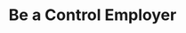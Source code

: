 ---
title: "Be a Control Employer"
image: "/img/control-employer-hero.jpg"
intro: "Are you interested in staff wellbeing and workplace performance, but not yet ready to try a new working schedule? 
    You can take part in the University of Sussex programme as a control employer - and receive all the support offered to our 4 day week participants - but without a change to working hours."
benefits:
  - title: "PRODUCTIVITY TRAINING"
    description: "A focus group for your staff to help them increase productivity, using lessons learned from studying the 4 day week"
  - title: "WELLBEING & PERFORMANCE"
    description: "A custom report on staff wellbeing and performance, with detailed insights on how your staff are getting on at work"
  - title: "TAKE PART IN RESEARCH"
    description: "The opportunity for staff to opt-in to research tests, such as an MRI brain scan (reimbursement paid)"
---